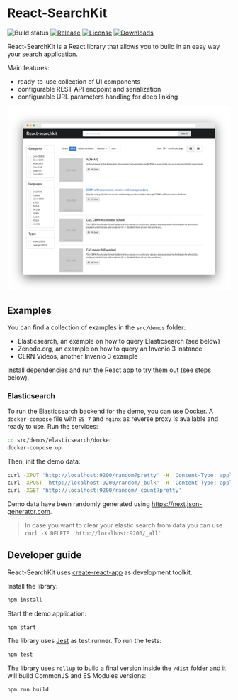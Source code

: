 <!--
  This file is part of React-SearchKit.
  Copyright (C) 2018-2020 CERN.

  React-SearchKit is free software; you can redistribute it and/or modify it
  under the terms of the MIT License; see LICENSE file for more details.
-->

# React-SearchKit

![Build status](https://github.com/inveniosoftware/react-searchkit/workflows/CI/badge.svg)
[![Release](https://img.shields.io/npm/v/react-searchkit)](https://www.npmjs.com/package/react-searchkit)
[![License](https://img.shields.io/github/license/inveniosoftware/react-searchkit)](https://github.com/inveniosoftware/react-searchkit/blob/master/LICENSE)
[![Downloads](https://img.shields.io/npm/dm/react-searchkit)](https://www.npmjs.com/package/react-searchkit)

React-SearchKit is a React library that allows you to build in an easy way your search application.

Main features:

- ready-to-use collection of UI components
- configurable REST API endpoint and serialization
- configurable URL parameters handling for deep linking

![React-SearchKit screenshot](docs/website/static/img/screenshot.png)

## Examples

You can find a collection of examples in the `src/demos` folder:

- Elasticsearch, an example on how to query Elasticsearch (see below)
- Zenodo.org, an example on how to query an Invenio 3 instance
- CERN Videos, another Invenio 3 example

Install dependencies and run the React app to try them out (see steps below).

### Elasticsearch

To run the Elasticsearch backend for the demo, you can use Docker. A `docker-compose` file with `ES 7` and `nginx` as reverse proxy is available and ready to use.
Run the services:

```bash
cd src/demos/elasticsearch/docker
docker-compose up
```

Then, init the demo data:

```bash
curl -XPUT 'http://localhost:9200/random?pretty' -H 'Content-Type: application/json' -d @es7-mappings.json
curl -XPOST 'http://localhost:9200/random/_bulk' -H 'Content-Type: application/json' --data-binary @es-random-data.json
curl -XGET 'http://localhost:9200/random/_count?pretty'
```

Demo data have been randomly generated using <https://next.json-generator.com>.

> In case you want to clear your elastic search from data you can use `curl -X DELETE 'http://localhost:9200/_all'`

## Developer guide

React-SearchKit uses [create-react-app](https://create-react-app.dev/) as development toolkit.

Install the library:

```bash
npm install
```

Start the demo application:

```bash
npm start
```

The library uses [Jest](https://jestjs.io/) as test runner. To run the tests:

```bash
npm test
```

The library uses `rollup` to build a final version inside the `/dist` folder and it will build CommonJS and ES Modules versions:

```bash
npm run build
```
